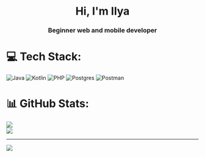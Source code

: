 <h1 align="center">Hi, I'm Ilya</h1>
<h3 align="center">Beginner web and mobile developer</h3>

# 💻 Tech Stack:
![Java](https://img.shields.io/badge/java-%23ED8B00.svg?style=for-the-badge&logo=openjdk&logoColor=white) ![Kotlin](https://img.shields.io/badge/kotlin-%237F52FF.svg?style=for-the-badge&logo=kotlin&logoColor=white) ![PHP](https://img.shields.io/badge/php-%23777BB4.svg?style=for-the-badge&logo=php&logoColor=white) ![Postgres](https://img.shields.io/badge/postgres-%23316192.svg?style=for-the-badge&logo=postgresql&logoColor=white) ![Postman](https://img.shields.io/badge/Postman-FF6C37?style=for-the-badge&logo=postman&logoColor=white)
# 📊 GitHub Stats:
![](https://github-readme-stats.vercel.app/api?username=q2l3ntk&theme=dark&hide_border=false&include_all_commits=false&count_private=true)<br/>
![](https://github-readme-stats.vercel.app/api/top-langs/?username=q2l3ntk&theme=dark&hide_border=false&include_all_commits=false&count_private=true&layout=compact)

---
[![](https://visitcount.itsvg.in/api?id=q2l3ntk&icon=0&color=0)](https://visitcount.itsvg.in)

<!-- Proudly created with GPRM ( https://gprm.itsvg.in ) -->

